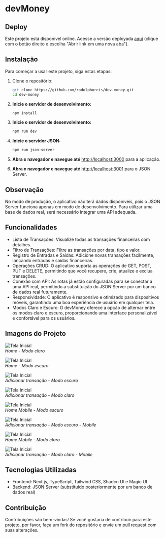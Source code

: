 # devMoney

## Deploy
Este projeto está disponível online. Acesse a versão deployada [aqui](https://dev-money-rreis.vercel.app/) (clique com o botão direito e escolha "Abrir link em uma nova aba").

## Instalação
Para começar a usar este projeto, siga estas etapas:

1. Clone o repositório:
   ```bash
   git clone https://github.com/rodolphoreis/dev-money.git
   cd dev-money
   
   ```

2. **Inicie o servidor de desenvolvimento:**

   ```bash
   npm install

   ```

3. **Inicie o servidor de desenvolvimento:**
    ```bash
   npm run dev

   ```

4. **Inicie o servidor JSON:**
    ```bash
   npm run json-server

   ```
   

5. **Abra o navegador e navegue até** [http://localhost:3000](http://localhost:3000) para a aplicação.
   
6. **Abra o navegador e navegue até** [http://localhost:3001](http://localhost:3001) para o JSON Server.

## Observação

No modo de produção, o aplicativo não terá dados disponíveis, pois o JSON Server funciona apenas em modo de desenvolvimento. Para utilizar uma base de dados real, será necessário integrar uma API adequada.

## Funcionalidades

- Lista de Transações: Visualize todas as transações financeiras com detalhes.
- Filtro de Transações: Filtre as transações por data, tipo e valor.
- Registro de Entradas e Saídas: Adicione novas transações facilmente, lançando entradas e saídas financeiras.
- Operações CRUD: O aplicativo suporta as operações de GET, POST, PUT e DELETE, permitindo que você recupere, crie, atualize e exclua transações.
- Conexão com API: As rotas já estão configuradas para se conectar a uma API real, permitindo a substituição do JSON Server por um banco de dados real futuramente.
- Responsividade: O aplicativo é responsivo e otimizado para dispositivos móveis, garantindo uma boa experiência de usuário em qualquer tela.
- Modos Claro e Escuro: O devMoney oferece a opção de alternar entre os modos claro e escuro, proporcionando uma interface personalizável e confortável para os usuários.

## Imagens do Projeto

![Tela Inicial](public/1.png)  
_Home - Modo claro_

![Tela Inicial](public/2.png)  
_Home - Modo escuro_

![Tela Inicial](public/3.png)  
_Adicionar transação - Modo escuro_


![Tela Inicial](public/4.png)  
_Adicionar transação - Modo claro_

![Tela Inicial](public/5.png)  
_Home Mobile - Modo escuro_

![Tela Inicial](public/6.png)  
_Adicionar transação - Modo escuro - Mobile_

![Tela Inicial](public/7.png)  
_Home Mobile - Modo claro_

![Tela Inicial](public/8.png)  
_Adicionar transação - Modo claro - Mobile_


##  Tecnologias Utilizadas

- Frontend: Next.js, TypeScript, Tailwind CSS, Shadcn UI e Magic UI
- Backend: JSON Server (substituído posteriormente por um banco de dados real)

## Contribuição

Contribuições são bem-vindas! Se você gostaria de contribuir para este projeto, por favor, faça um fork do repositório e envie um pull request com suas alterações.
